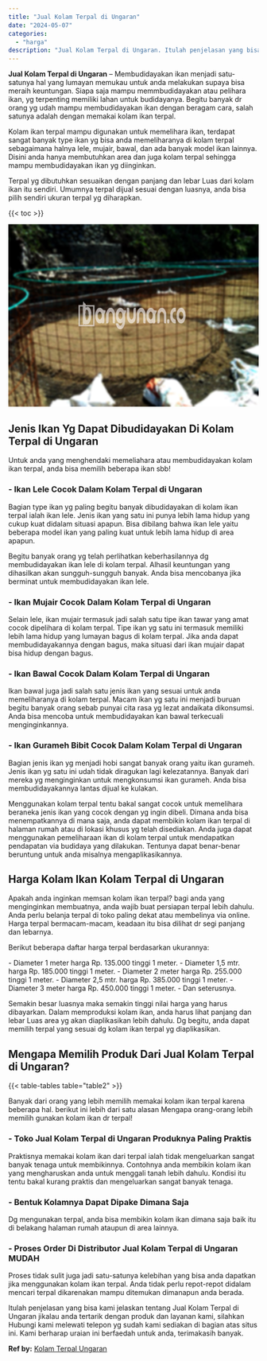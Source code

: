 ```yaml
---
title: "Jual Kolam Terpal di Ungaran"
date: "2024-05-07"
categories: 
  - "harga"
description: "Jual Kolam Terpal di Ungaran. Itulah penjelasan yang bisa kami jelaskan tentang Jual Kolam Terpal di Ungaran jikalau anda tertarik dengan produk dan layanan..."
---
```


**Jual Kolam Terpal di Ungaran** – Membudidayakan ikan menjadi satu-satunya hal yang lumayan memukau untuk anda melakukan supaya bisa meraih keuntungan. Siapa saja mampu memmbudidayakan atau pelihara ikan, yg terpenting memiliki lahan untuk budidayanya. Begitu banyak dr orang yg udah mampu membudidayakan ikan dengan beragam cara, salah satunya adalah dengan memakai kolam ikan terpal.

Kolam ikan terpal mampu digunakan untuk memelihara ikan, terdapat sangat banyak type ikan yg bisa anda memeliharanya di kolam terpal sebagaimana halnya lele, mujair, bawal, dan ada banyak model ikan lainnya. Disini anda hanya membutuhkan area dan juga kolam terpal sehingga mampu membudidayakan ikan yg diinginkan.

Terpal yg dibutuhkan sesuaikan dengan panjang dan lebar Luas dari kolam ikan itu sendiri. Umumnya terpal dijual sesuai dengan luasnya, anda bisa pilih sendiri ukuran terpal yg diharapkan.

{{< toc >}}

![Jual Kolam Terpal di Ungaran](/images/jual-kolam-terpal-17.png)

## Jenis Ikan Yg Dapat Dibudidayakan Di Kolam Terpal di Ungaran

Untuk anda yang menghendaki memeliahara atau membudidayakan kolam ikan terpal, anda bisa memilih beberapa ikan sbb!

### \- Ikan Lele Cocok Dalam Kolam Terpal di Ungaran

Bagian type ikan yg paling begitu banyak dibudidayakan di kolam ikan terpal ialah ikan lele. Jenis ikan yang satu ini punya lebih lama hidup yang cukup kuat didalam situasi apapun. Bisa dibilang bahwa ikan lele yaitu beberapa model ikan yang paling kuat untuk lebih lama hidup di area apapun.

Begitu banyak orang yg telah perlihatkan keberhasilannya dg membudidayakan ikan lele di kolam terpal. Alhasil keuntungan yang dihasilkan akan sungguh-sungguh banyak. Anda bisa mencobanya jika berminat untuk membudidayakan ikan lele.

### \- Ikan Mujair Cocok Dalam Kolam Terpal di Ungaran

Selain lele, ikan mujair termasuk jadi salah satu tipe ikan tawar yang amat cocok dipelihara di kolam terpal. Tipe ikan yg satu ini termasuk memiliki lebih lama hidup yang lumayan bagus di kolam terpal. Jika anda dapat membudidayakannya dengan bagus, maka situasi dari ikan mujair dapat bisa hidup dengan bagus.

### \- Ikan Bawal Cocok Dalam Kolam Terpal di Ungaran

Ikan bawal juga jadi salah satu jenis ikan yang sesuai untuk anda memeliharanya di kolam terpal. Macam ikan yg satu ini menjadi buruan begitu banyak orang sebab punyai cita rasa yg lezat andaikata dikonsumsi. Anda bisa mencoba untuk membudidayakan kan bawal terkecuali menginginkannya.

### \- Ikan Gurameh Bibit Cocok Dalam Kolam Terpal di Ungaran

Bagian jenis ikan yg menjadi hobi sangat banyak orang yaitu ikan gurameh. Jenis ikan yg satu ini udah tidak diragukan lagi kelezatannya. Banyak dari mereka yg menginginkan untuk mengkonsumsi ikan gurameh. Anda bisa membudidayakannya lantas dijual ke kulakan.

Menggunakan kolam terpal tentu bakal sangat cocok untuk memelihara beraneka jenis ikan yang cocok dengan yg ingin dibeli. Dimana anda bisa menempatkannya di mana saja, anda dapat membikin kolam ikan terpal di halaman rumah atau di lokasi khusus yg telah disediakan. Anda juga dapat menggunakan pemeliharaan ikan di kolam terpal untuk mendapatkan pendapatan via budidaya yang dilakukan. Tentunya dapat benar-benar beruntung untuk anda misalnya mengaplikasikannya.

## Harga Kolam Ikan Kolam Terpal di Ungaran

Apakah anda inginkan memsan kolam ikan terpal? bagi anda yang menginginkan membuatnya, anda wajib buat persiapan terpal lebih dahulu. Anda perlu belanja terpal di toko paling dekat atau membelinya via online. Harga terpal bermacam-macam, keadaan itu bisa dilihat dr segi panjang dan lebarnya.

Berikut beberapa daftar harga terpal berdasarkan ukurannya:

\- Diameter 1 meter harga Rp. 135.000 tinggi 1 meter. - Diameter 1,5 mtr. harga Rp. 185.000 tinggi 1 meter. - Diameter 2 meter harga Rp. 255.000 tinggi 1 meter. - Diameter 2,5 mtr. harga Rp. 385.000 tinggi 1 meter. - Diameter 3 meter harga Rp. 450.000 tinggi 1 meter. - Dan seterusnya.

Semakin besar luasnya maka semakin tinggi nilai harga yang harus dibayarkan. Dalam memproduksi kolam ikan, anda harus lihat panjang dan lebar Luas area yg akan diaplikasikan lebih dahulu. Dg begitu, anda dapat memilih terpal yang sesuai dg kolam ikan terpal yg diaplikasikan.

## Mengapa Memilih Produk Dari Jual Kolam Terpal di Ungaran?

{{< table-tables table="table2" >}}

Banyak dari orang yang lebih memilih memakai kolam ikan terpal karena beberapa hal. berikut ini lebih dari satu alasan Mengapa orang-orang lebih memilih gunakan kolam ikan dr terpal!

### \- Toko Jual Kolam Terpal di Ungaran Produknya Paling Praktis

Praktisnya memakai kolam ikan dari terpal ialah tidak mengeluarkan sangat banyak tenaga untuk membikinnya. Contohnya anda membikin kolam ikan yang mengharuskan anda untuk menggali tanah lebih dahulu. Kondisi itu tentu bakal kurang praktis dan mengeluarkan sangat banyak tenaga.

### \- Bentuk Kolamnya Dapat Dipake Dimana Saja

Dg mengunakan terpal, anda bisa membikin kolam ikan dimana saja baik itu di belakang halaman rumah ataupun di area lainnya.

### \- Proses Order Di Distributor Jual Kolam Terpal di Ungaran MUDAH

Proses tidak sulit juga jadi satu-satunya kelebihan yang bisa anda dapatkan jika menggunakan kolam ikan terpal. Anda tidak perlu repot-repot didalam mencari terpal dikarenakan mampu ditemukan dimanapun anda berada.

Itulah penjelasan yang bisa kami jelaskan tentang Jual Kolam Terpal di Ungaran jikalau anda tertarik dengan produk dan layanan kami, silahkan Hubungi kami melewati telepon yg sudah kami sediakan di bagian atas situs ini. Kami berharap uraian ini berfaedah untuk anda, terimakasih banyak.

**Ref by:** [Kolam Terpal Ungaran](https://id.wikipedia.org/wiki/Kolam)
